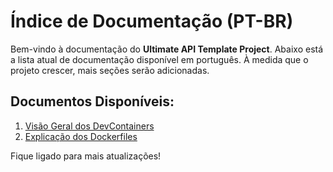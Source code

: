 
# Índice de Documentação (PT-BR)

Bem-vindo à documentação do **Ultimate API Template Project**. Abaixo está a lista atual de documentação disponível em português. À medida que o projeto crescer, mais seções serão adicionadas.

## Documentos Disponíveis:
1. [Visão Geral dos DevContainers](001.devcontainers.md)
2. [Explicação dos Dockerfiles](002.dockerfiles.md)

Fique ligado para mais atualizações!
